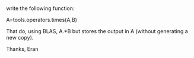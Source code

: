 #

write the following function:

A=tools.operators.times(A,B)

That do, using BLAS, A.*B but stores the output in A (without generating a new copy).

Thanks,
Eran

